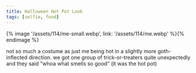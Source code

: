 ```yaml
---
title: Halloween Hot Pot Look
tags: [selfie, food]
---
```


{% image '/assets/114/me-small.webp', link: '/assets/114/me.webp' %}{% endimage %}

not so much a costume as just me being hot in a slightly more goth-inflected
direction. we got one group of trick-or-treaters quite unexpectedly and they
said "whoa what smells so good" (it was the hot pot)
